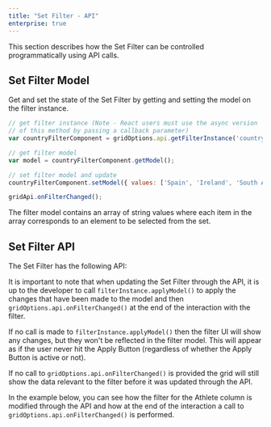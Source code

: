 ```yaml
---
title: "Set Filter - API"
enterprise: true
---
```


This section describes how the Set Filter can be controlled programmatically using API calls.

## Set Filter Model

Get and set the state of the Set Filter by getting and setting the model on the filter instance.

```js
// get filter instance (Note - React users must use the async version
// of this method by passing a callback parameter)
var countryFilterComponent = gridOptions.api.getFilterInstance('country');

// get filter model
var model = countryFilterComponent.getModel();

// set filter model and update
countryFilterComponent.setModel({ values: ['Spain', 'Ireland', 'South Africa'] });

gridApi.onFilterChanged();
```

The filter model contains an array of string values where each item in the array corresponds to an element to be selected from the set.

## Set Filter API

The Set Filter has the following API:

<api-documentation sources='["filter-api/resources/filterApi.json", "filter-provided/resources/providedFilters.json"]' section='api'></api-documentation>

It is important to note that when updating the Set Filter through the API, it is up to the developer to call `filterInstance.applyModel()` to apply the changes that have been made to the model and then `gridOptions.api.onFilterChanged()` at the end of the interaction with the filter.


If no call is made to `filterInstance.applyModel()` then the filter UI will show any changes, but they won't be reflected in the filter model. This will appear as if the user never hit the Apply Button (regardless of whether the Apply Button is active or not).


If no call to `gridOptions.api.onFilterChanged()` is provided the grid will still show the data relevant to the filter before it was updated through the API.

In the example below, you can see how the filter for the Athlete column is modified through the API and how at the end of the interaction a call to `gridOptions.api.onFilterChanged()` is performed.

<grid-example title='Set Filter API' name='set-filter-api' type='generated' options='{ "enterprise": true, "exampleHeight": 570, "modules": ["clientside", "setfilter", "menu", "filterpanel"] }'></grid-example>

